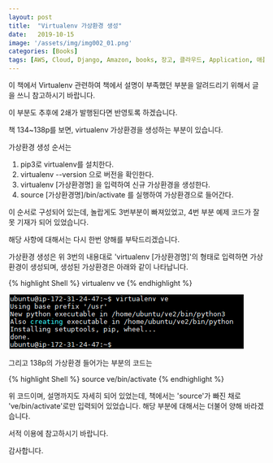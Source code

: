 ```yaml
---
layout: post
title:  "Virtualenv 가상환경 생성"
date:   2019-10-15
image: '/assets/img/img002_01.png'
categories: [Books]
tags: [AWS, Cloud, Django, Amazon, books, 장고, 클라우드, Application, 애플리케이션, Virtualenv, venv, Python, 파이썬]
---
```


이 책에서 Virtualenv 관련하여 책에서 설명이 부족했던 부분을 알려드리기 위해서 글을 쓰니 참고하시기 바랍니다.

이 부분도 추후에 2쇄가 발행된다면 반영토록 하겠습니다.

<p>책 134~138p를 보면, virtualenv 가상환경을 생성하는 부분이 있습니다.</p>

<p>가상환경 생성 순서는</p>

1. pip3로 virtualenv를 설치한다.
2. virtualenv --version 으로 버전을 확인한다.
3. virtualenv [가상환경명] 을 입력하여 신규 가상환경을 생성한다.
4. source [가상환경명]/bin/activate 를 실행하여 가상환경으로 들어간다.

<p>이 순서로 구성되어 있는데, 놀랍게도 3번부분이 빠져있었고, 4번 부분 예제 코드가 잘못 기재가 되어 있었습니다.</p>

<p>해당 사항에 대해서는 다시 한번 양해를 부탁드리겠습니다.</p>

<p>가상환경 생성은 위 3번의 내용대로 'virtualenv [가상환경명]'의 형태로 입력하면 가상환경이 생성되며,
생성된 가상환경은 아래와 같이 나타납니다.</p>

{% highlight Shell %}
virtualenv ve
{% endhighlight %}

<img src='/assets/img/img002_01.png' />

<p>그리고 138p의 가상환경 들어가는 부분의 코드는 </p>

{% highlight Shell %}
source ve/bin/activate
{% endhighlight %}

<p>위 코드이며, 설명까지도 자세히 되어 있었는데, 책에서는 'source'가 빠진 채로 've/bin/activate'로만 입력되어 있었습니다. 해당 부분에 대해서는 더불어 양해 바라겠습니다.</p>
 

<p>서적 이용에 참고하시기 바랍니다.</p>

<p>감사합니다.</p>